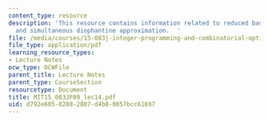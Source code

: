 ```yaml
---
content_type: resource
description: 'This resource contains information related to reduced bases for lattices
  and simultaneous diophantine approximation.  '
file: /media/courses/15-083j-integer-programming-and-combinatorial-optimization-fall-2009/d792e60582882807d4b80057bcc61697_MIT15_083JF09_lec14.pdf
file_type: application/pdf
learning_resource_types:
- Lecture Notes
ocw_type: OCWFile
parent_title: Lecture Notes
parent_type: CourseSection
resourcetype: Document
title: MIT15_083JF09_lec14.pdf
uid: d792e605-8288-2807-d4b8-0057bcc61697
---
```

